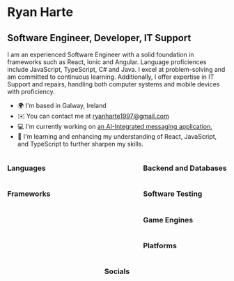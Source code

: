 Ryan Harte 
===================================================================================================================================

Software Engineer, Developer, IT Support
--------------------------------------------------

I am an experienced Software Engineer with a solid foundation in frameworks such as React, Ionic and Angular. Language proficiences include JavaScript, TypeScript, C# and Java. I excel at problem-solving and am committed to continuous learning. Additionally, I offer expertise in IT Support and repairs, handling both computer systems and mobile devices with proficiency.

* 🌍  I'm based in Galway, Ireland
* ✉️  You can contact me at [ryanharte1997@gmail.com](mailto:ryanharte1997@gmail.com)
* 💻  I'm currently working on [an AI-Integrated messaging application.](http://github.com/The-Mad-Ryanosaurus/Final-Year-Project.git) 
* 🧠  I'm learning and enhancing my understanding of React, JavaScript, and TypeScript to further sharpen my skills.

<div style="display: flex; justify-content: space-between;">
    <div style="display: flex; flex-direction: column;">
        <div>
            <h3>Languages</h3>
            <!-- Your language icons here -->
        </div>
        <div>
            <h3>Frameworks</h3>
            <!-- Your framework icons here -->
        </div>
    </div>
    <div style="display: flex; flex-direction: column;">
        <div>
            <h3>Backend and Databases</h3>
            <!-- Your backend and database icons here -->
        </div>
        <div>
            <h3>Software Testing</h3>
            <!-- Your software testing icons here -->
        </div>
        <div>
            <h3>Game Engines</h3>
            <!-- Your game engine icons here -->
        </div>
        <div>
            <h3>Platforms</h3>
            <!-- Your platform icons here -->
        </div>
    </div>
</div>
<div align="center">
    <h3>Socials</h3>
    <!-- Your social icons here -->
</div>
